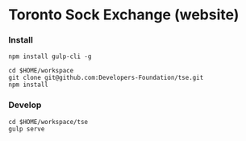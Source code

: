 # Toronto Sock Exchange (website)

### Install
```
npm install gulp-cli -g

cd $HOME/workspace
git clone git@github.com:Developers-Foundation/tse.git
npm install
```

### Develop
```
cd $HOME/workspace/tse
gulp serve
```
